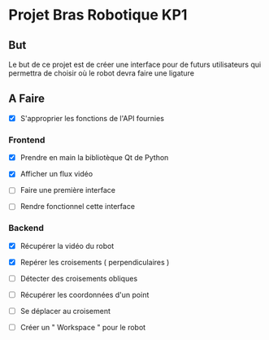 #  Projet Bras Robotique KP1

## But 
Le but de ce projet est de créer une interface pour de futurs utilisateurs qui permettra de choisir où le robot devra faire une ligature

## A Faire 
- [x] S'approprier les fonctions de l'API fournies

### Frontend
- [x] Prendre en main la bibliotèque Qt de Python
- [x] Afficher un flux vidéo
- [ ] Faire une première interface
- [ ] Rendre fonctionnel cette interface


### Backend
- [x] Récupérer la vidéo du robot
- [x] Repérer les croisements ( perpendiculaires )
- [ ] Détecter des croisements obliques
- [ ] Récupérer les coordonnées d'un point
- [ ] Se déplacer au croisement
- [ ] Créer un " Workspace " pour le robot


